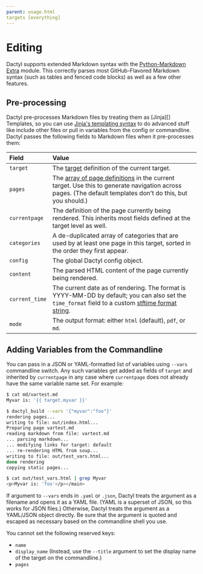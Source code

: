 ```yaml
---
parent: usage.html
targets [everything]
---
```

# Editing

Dactyl supports extended Markdown syntax with the [Python-Markdown Extra](https://pythonhosted.org/Markdown/extensions/extra.html) module. This correctly parses most GitHub-Flavored Markdown syntax (such as tables and fenced code blocks) as well as a few other features.

## Pre-processing

Dactyl pre-processes Markdown files by treating them as [Jinja][] Templates, so you can use [Jinja's templating syntax](http://jinja.pocoo.org/docs/dev/templates/) to do advanced stuff like include other files or pull in variables from the config or commandline. Dactyl passes the following fields to Markdown files when it pre-processes them:

| Field             | Value                                                    |
|:------------------|:---------------------------------------------------------|
| `target`          | The [target](#targets) definition of the current target. |
| `pages`           | The [array of page definitions](#pages) in the current target. Use this to generate navigation across pages. (The default templates don't do this, but you should.) |
| `currentpage`     | The definition of the page currently being rendered. This inherits most fields defined at the target level as well. |
| `categories`      | A de-duplicated array of categories that are used by at least one page in this target, sorted in the order they first appear. |
| `config`          | The global Dactyl config object. |
| `content`         | The parsed HTML content of the page currently being rendered. |
| `current_time`    | The current date as of rendering. The format is YYYY-MM-DD by default; you can also set the `time_format` field to a custom [stftime format string](http://strftime.org/). |
| `mode`            | The output format: either `html` (default), `pdf`, or `md`. |


## Adding Variables from the Commandline

You can pass in a JSON or YAML-formatted list of variables using `--vars` commandline switch. Any such variables get added as fields of `target` and inherited by `currentpage` in any case where `currentpage` does not already have the same variable name set. For example:

```sh
$ cat md/vartest.md
Myvar is: '{{ target.myvar }}'

$ dactyl_build --vars '{"myvar":"foo"}'
rendering pages...
writing to file: out/index.html...
Preparing page vartest.md
reading markdown from file: vartest.md
... parsing markdown...
... modifying links for target: default
... re-rendering HTML from soup...
writing to file: out/test_vars.html...
done rendering
copying static pages...

$ cat out/test_vars.html | grep Myvar
<p>Myvar is: 'foo'</p></main>
```

If argument to `--vars` ends in `.yaml` or `.json`, Dactyl treats the argument as a filename and opens it as a YAML file. (YAML is a superset of JSON, so this works for JSON files.) Otherwise, Dactyl treats the argument as a YAML/JSON object directly. Be sure that the argument is quoted and escaped as necessary based on the commandline shell you use.

You cannot set the following reserved keys:

- `name`
- `display_name` (Instead, use the `--title` argument to set the display name of the target on the commandline.)
- `pages`
